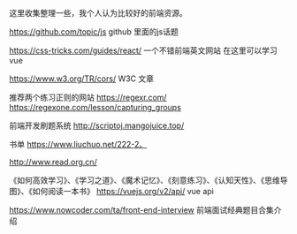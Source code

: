 这里收集整理一些，我个人认为比较好的前端资源。

https://github.com/topic/js    github 里面的js话题

https://css-tricks.com/guides/react/  一个不错前端英文网站   在这里可以学习vue

https://www.w3.org/TR/cors/     W3C 文章


推荐两个练习正则的网站
https://regexr.com/  
https://regexone.com/lesson/capturing_groups

前端开发刷题系统  http://scriptoj.mangojuice.top/

书单    https://www.liuchuo.net/222-2。

http://www.read.org.cn/

《如何高效学习》、《学习之道》、《魔术记忆》、《刻意练习》、《认知天性》、《思维导图》、《如何阅读一本书》
https://vuejs.org/v2/api/  vue api


https://www.nowcoder.com/ta/front-end-interview  前端面试经典题目合集介绍

